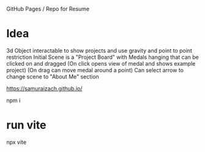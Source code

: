 GitHub Pages / Repo for Resume

# Idea
3d Object interactable to show projects and use gravity and point to point restriction
Initial Scene is a "Project Board" with Medals hanging that can be clicked on and dragged
(On click opens view of medal and shows example project)
(On drag can move medal around a point)
Can select arrow to change scene to "About Me" section

    
https://samuraizach.github.io/

npm i

# run vite
npx vite
